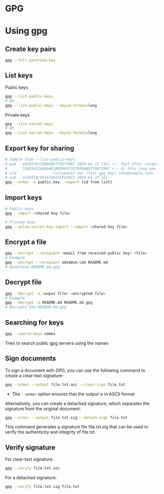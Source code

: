 GPG
=======

# Using gpg

## Create key pairs

```bash
gpg --full-generate-key
```

## List keys

Public keys

```bash
gpg --list-public-keys
# OR
gpg --list-public-keys --keyid-format=long
```

Private keys

```bash
gpg --list-secret-keys
# OR
gpg --list-secret-keys --keyid-format=long
```

## Export key for sharing

```bash
# Sample from --list-public-keys
# pub   ed25519/C898ABD779D73967 2025-01-22 [SC] <-- Text after <algorithm>/
#       516E5411A4E64E1BB38E673CC898ABD779D73967 <-- Or this long one
# uid                 [ultimate] dan (Test gpg key) <dan@sample.com>
# sub   cv25519/96761A61CFF52923 2025-01-22 [E]
gpg --armor -o public.key --export [id from list]
```

## Import keys

```bash
# Public keys
gpg --import <shared key file>

# Private keys
gpg --allow-secret-key-import --import <shared key file>
```

## Encrypt a file

```bash
gpg --encrypt --recipient <email from received public key> <file>
# Example
gpg --encrypt --recipient edsm@sm.com README.md
# Generates README.md.gpg
```

## Decrypt file

```bash
gpg --decrypt -o <ouput file> <encrypted file>
# Example
gpg --decrypt -o README.md README.md.gpg
# Decrypts the README.md.gpg
```

## Searching for keys

```bash
gpg --search-keys names
```

Tries to search public gpg servers using the names

## Sign documents

To sign a document with GPG, you can use the following command to create a clear-text signature:

```bash
gpg --armor --output file.txt.asc --clear-sign file.txt
```

- The `--armor` option ensures that the output is in ASCII format

Alternatively, you can create a detached signature, which separates the signature from the original document:

```bash
gpg --armor --output file.txt.sig --detach-sign file.txt
```

This command generates a signature file file.txt.sig that can be used to verify the authenticity and integrity of file.txt.


## Verify signature

For clear-text signature:

```bash
gpg --verify file.txt.asc
```

For a detached signature:

```bash
gpg --verify file.txt.sig file.txt
```

